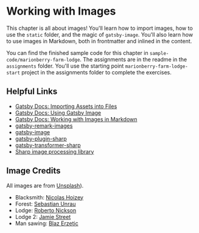 # Working with Images
This chapter is all about images! You'll learn how to import images, how to use the `static` folder, and the magic of `gatsby-image`. You'll also learn how to use images in Markdown, both in frontmatter and inlined in the content.

You can find the finished sample code for this chapter in `sample-code/marionberry-farm-lodge`. The assignments are in the readme in the `assignments` folder. You'll use the starting point `marionberry-farm-lodge-start` project in the assignments folder to complete the exercises.

## Helpful Links

- [Gatsby Docs: Importing Assets into Files](https://www.gatsbyjs.org/docs/importing-assets-into-files/)
- [Gatsby Docs: Using Gatsby Image](https://www.gatsbyjs.org/docs/using-gatsby-image/)
- [Gatsby Docs: Working with Images in Markdown](https://www.gatsbyjs.org/docs/working-with-images-in-Markdown/)
- [gatsby-remark-images](https://www.gatsbyjs.org/packages/gatsby-remark-images/?=)
- [gatsby-image](https://www.gatsbyjs.org/packages/gatsby-image/)
- [gatsby-plugin-sharp](https://www.gatsbyjs.org/packages/gatsby-plugin-sharp/)
- [gatsby-transformer-sharp](https://www.gatsbyjs.org/packages/gatsby-transformer-sharp/)
- [Sharp image processing library](https://github.com/lovell/sharp)

## Image Credits
All images are from [Unsplash](https://unsplash.com/)).

- Blacksmith: [Nicolas Hoizey](https://unsplash.com/@nhoizey)
- Forest: [Sebastian Unrau](https://unsplash.com/@sebastian_unrau)
- Lodge: [Roberto Nickson](https://unsplash.com/@rpnickson)
- Lodge 2: [Jamie Street](https://unsplash.com/@jamie452)
- Man sawing: [Blaz Erzetic](https://unsplash.com/@www_erzetich_com)